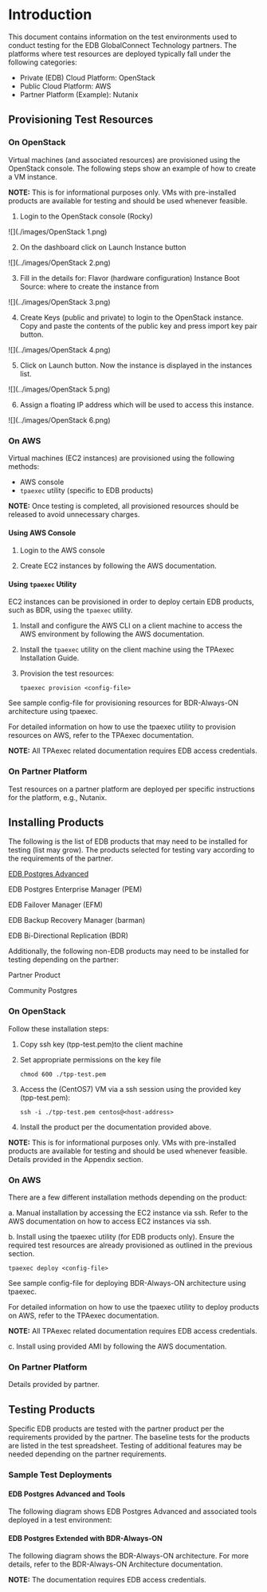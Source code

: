 # Introduction

This document contains information on the test environments used to conduct testing for the EDB GlobalConnect Technology partners. The platforms where test resources are deployed typically fall under the following categories:

- Private (EDB) Cloud Platform: OpenStack
- Public Cloud Platform: AWS
- Partner Platform (Example): Nutanix

## Provisioning Test Resources


### On OpenStack

Virtual machines (and associated resources) are provisioned using the OpenStack console. The following steps show an example of how to create a VM instance.

**NOTE:** This is for informational purposes only. VMs with pre-installed products are available for testing and should be used whenever feasible.


1. Login to the OpenStack console (Rocky)

![](./images/OpenStack 1.png)

2. On the dashboard click on Launch Instance button

![](../images/OpenStack 2.png)

3. Fill in the details for:
Flavor (hardware configuration)
Instance Boot Source: where to create the instance from

![](../images/OpenStack 3.png)

4. Create Keys (public and private) to login to the OpenStack instance. Copy and paste the contents of the public key and press import key pair button.

![](../images/OpenStack 4.png)

5. Click on Launch button. Now the instance is displayed in the instances list.

![](../images/OpenStack 5.png)

6. Assign a floating IP address which will be used to access this instance.

![](../images/OpenStack 6.png)

### On AWS

Virtual machines (EC2 instances) are provisioned using the following methods:

- AWS console
- `tpaexec` utility (specific to EDB products)

**NOTE:** Once testing is completed, all provisioned resources should be released to avoid unnecessary charges.

#### Using AWS Console

1. Login to the AWS console

2. Create EC2 instances by following the AWS documentation.

#### Using `tpaexec` Utility

EC2 instances can be provisioned in order to deploy certain EDB products, such as BDR, using the `tpaexec` utility.

1. Install and configure the AWS CLI on a client machine to access the AWS environment by following the AWS documentation.

2. Install the `tpaexec` utility on the client machine using the TPAexec Installation Guide.

3. Provision the test resources:
    ```
    tpaexec provision <config-file>
    ```
	
See sample config-file for provisioning resources for BDR-Always-ON architecture using tpaexec.

For detailed information on how to use the tpaexec utility to provision resources on AWS, refer to the TPAexec documentation.

**NOTE:** All TPAexec related documentation requires EDB access credentials.

### On Partner Platform

Test resources on a partner platform are deployed per specific instructions for the platform, e.g., Nutanix.

## Installing Products

The following is the list of EDB products that may need to be installed for testing (list may grow). The products selected for testing vary according to the requirements of the partner.

[EDB Postgres Advanced](https://www.enterprisedb.com/docs/epas/latest/epas_guide/)

EDB Postgres Enterprise Manager (PEM)

EDB Failover Manager (EFM)

EDB Backup Recovery Manager (barman)

EDB Bi-Directional Replication (BDR)

Additionally, the following non-EDB products may need to be installed for testing depending on the partner:

Partner Product

Community Postgres


### On OpenStack

Follow these installation steps:

1. Copy ssh key (tpp-test.pem)to the client machine

2. Set appropriate permissions on the key file
    ```
    chmod 600 ./tpp-test.pem
    ```
3. Access the (CentOS7) VM via a ssh session using the provided key (tpp-test.pem):
    ```
    ssh -i ./tpp-test.pem centos@<host-address>
    ```
4. Install the product per the documentation provided above.

**NOTE:** This is for informational purposes only. VMs with pre-installed products are available for testing and should be used whenever feasible. Details provided in the Appendix section.


### On AWS

There are a few different installation methods depending on the product:

a. Manual installation by accessing the EC2 instance via ssh. Refer to the AWS documentation on how to access EC2 instances via ssh.

b. Install using the tpaexec utility (for EDB products only). Ensure the required test resources are already provisioned as outlined in the previous section.

```
tpaexec deploy <config-file>
```
	
See sample config-file for deploying BDR-Always-ON architecture using tpaexec.

For detailed information on how to use the tpaexec utility to deploy products on AWS, refer to the TPAexec documentation.

**NOTE:** All TPAexec related documentation requires EDB access credentials.

c. Install using provided AMI by following the AWS documentation.

### On Partner Platform

Details provided by partner.

## Testing Products

Specific EDB products are tested with the partner product per the requirements provided by the partner. The baseline tests for the products are listed in the test spreadsheet. Testing of additional features may be needed depending on the partner requirements.

### Sample Test Deployments

#### EDB Postgres Advanced and Tools

The following diagram shows EDB Postgres Advanced and associated tools deployed in a test environment:


#### EDB Postgres Extended with BDR-Always-ON
 
The following diagram shows the BDR-Always-ON architecture. For more details, refer to the BDR-Always-ON Architecture documentation.
 
**NOTE:** The documentation requires EDB access credentials.

